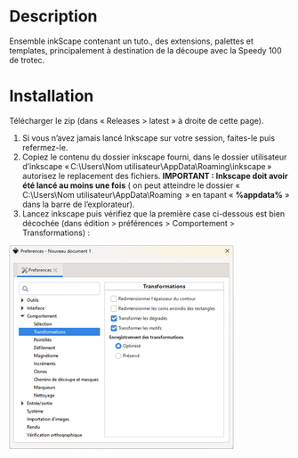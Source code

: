 # Description
Ensemble inkScape contenant un tuto., des extensions, palettes et templates, principalement à destination de la découpe avec la Speedy 100 de trotec.
# Installation 
Télécharger le zip (dans « Releases > latest » à droite de cette page).
1.	Si vous n’avez jamais lancé Inkscape sur votre session, faites-le puis refermez-le.
2.	Copiez le contenu du dossier inkscape fourni, dans le dossier utilisateur d’inkscape « C:\Users\Nom utilisateur\AppData\Roaming\inkscape » autorisez le replacement des fichiers. **IMPORTANT : Inkscape doit avoir été lancé au moins une fois** ( on peut atteindre le dossier « C:\Users\Nom utilisateur\AppData\Roaming  » en tapant « **%appdata%** » dans la barre de l’explorateur).
3.	Lancez inkscape puis vérifiez que la première case ci-dessous est bien décochée (dans édition >  préférences > Comportement > Transformations) :


![configuration 1](Config1.png)
